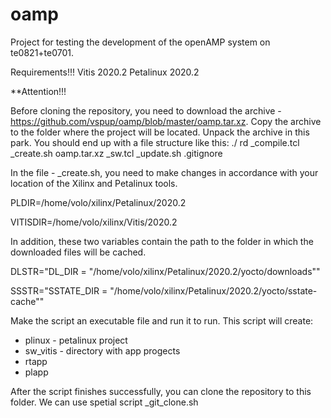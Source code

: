 # oamp
Project for testing the development of the openAMP system on te0821+te0701.

Requirements!!!
Vitis 2020.2
Petalinux 2020.2

**Attention!!!

Before cloning the repository, you need to download the archive - https://github.com/vspup/oamp/blob/master/oamp.tar.xz. 
Copy the archive to the folder where the project will be located. 
Unpack the archive in this park. 
You should end up with a file structure like this:
./
  rd
  _compile.tcl
  _create.sh
  oamp.tar.xz
  _sw.tcl
  _update.sh
  .gitignore
  
In the file - _create.sh, you need to make changes in accordance with your location of the Xilinx and Petalinux tools.
  
  PLDIR=/home/volo/xilinx/Petalinux/2020.2
  
  VITISDIR=/home/volo/xilinx/Vitis/2020.2

In addition, these two variables contain the path to the folder in which the downloaded files will be cached.
  
  DLSTR="DL_DIR = \"/home/volo/xilinx/Petalinux/2020.2/yocto/downloads\""
  
  SSSTR="SSTATE_DIR = \"/home/volo/xilinx/Petalinux/2020.2/yocto/sstate-cache\""  

Make the script an executable file and run it to run. This script will create:
- plinux - petalinux project
- sw_vitis - directory with app progects
- rtapp
- plapp

After the script finishes successfully, you can clone the repository to this folder. We can use spetial script _git_clone.sh
